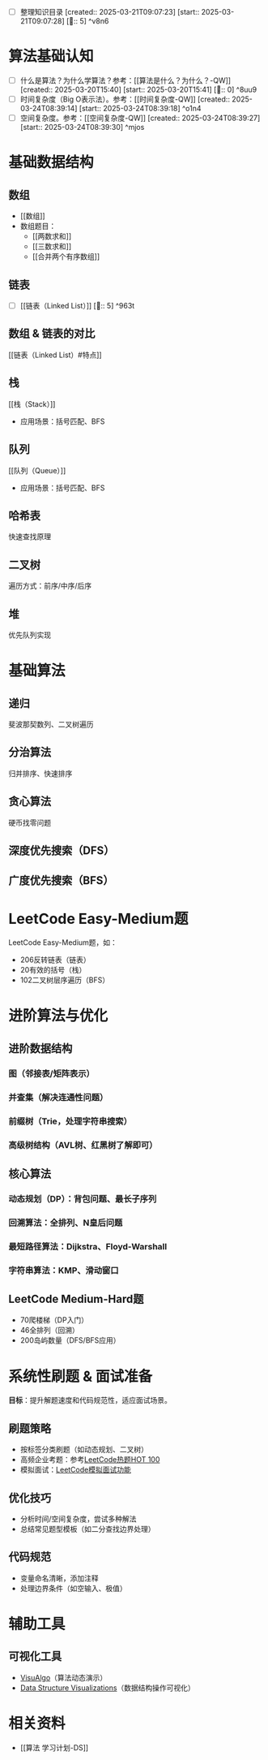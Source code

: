- [ ] 整理知识目录 [created:: 2025-03-21T09:07:23] [start:: 2025-03-21T09:07:28] [🍅:: 5]  ^v8n6

# 算法基础认知
- [ ] 什么是算法？为什么学算法？参考：[[算法是什么？为什么？-QW]] [created:: 2025-03-20T15:40] [start:: 2025-03-20T15:41] [🍅:: 0] ^8uu9
- [ ] 时间复杂度（Big O表示法）。参考：[[时间复杂度-QW]] [created:: 2025-03-24T08:39:14] [start:: 2025-03-24T08:39:18]  ^o1n4
- [ ] 空间复杂度。参考：[[空间复杂度-QW]] [created:: 2025-03-24T08:39:27] [start:: 2025-03-24T08:39:30]  ^mjos

# 基础数据结构
## 数组
- [[数组]]
- 数组题目：
	- [[两数求和]]
	- [[三数求和]]
	- [[合并两个有序数组]]

## 链表
- [ ] [[链表（Linked List）]] [🍅:: 5] ^963t

## 数组 & 链表的对比
[[链表（Linked List）#特点]]

## 栈
[[栈（Stack）]]

- 应用场景：括号匹配、BFS

## 队列
[[队列（Queue）]]

- 应用场景：括号匹配、BFS

## 哈希表
快速查找原理

## 二叉树
遍历方式：前序/中序/后序

## 堆
优先队列实现

# 基础算法

## 递归
斐波那契数列、二叉树遍历

## 分治算法
归并排序、快速排序

## 贪心算法
硬币找零问题

## 深度优先搜索（DFS）

##  广度优先搜索（BFS）

# LeetCode Easy-Medium题
LeetCode Easy-Medium题，如：
 - 206反转链表（链表）
 - 20有效的括号（栈）
 - 102二叉树层序遍历（BFS）
# 进阶算法与优化
## 进阶数据结构

### 图（邻接表/矩阵表示）

### 并查集（解决连通性问题）

### 前缀树（Trie，处理字符串搜索）

### 高级树结构（AVL树、红黑树了解即可）

## 核心算法

### 动态规划（DP）：背包问题、最长子序列

### 回溯算法：全排列、N皇后问题

### 最短路径算法：Dijkstra、Floyd-Warshall

### 字符串算法：KMP、滑动窗口

## LeetCode Medium-Hard题
- 70爬楼梯（DP入门）
- 46全排列（回溯）
- 200岛屿数量（DFS/BFS应用）

# 系统性刷题 & 面试准备
**目标**：提升解题速度和代码规范性，适应面试场景。

## 刷题策略
- 按标签分类刷题（如动态规划、二叉树）
- 高频企业考题：参考[LeetCode热题HOT 100](https://leetcode.cn/problem-list/2cktkvj/)
- 模拟面试：[LeetCode模拟面试功能](https://leetcode.com/interview/)

## 优化技巧
- 分析时间/空间复杂度，尝试多种解法
- 总结常见题型模板（如二分查找边界处理）

## 代码规范
- 变量命名清晰，添加注释
- 处理边界条件（如空输入、极值）

# 辅助工具
## 可视化工具
- [VisuAlgo](https://visualgo.net/)（算法动态演示）
- [Data Structure Visualizations](https://www.cs.usfca.edu/~galles/visualization/)（数据结构操作可视化）


# 相关资料
- [[算法 学习计划-DS]]

